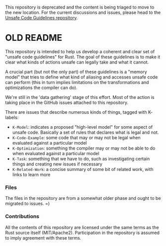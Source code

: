 This repository is deprecated and the content is being triaged to move to the
new location.  For the current discussions and issues, please head to the
[Unsafe Code Guidelines repository](https://github.com/rust-lang/unsafe-code-guidelines).

# OLD README

This repository is intended to help us develop a coherent and clear
set of "unsafe code guidelines" for Rust. The goal of these guidelines
is to make it clear what kinds of actions unsafe can legally take
and what it cannot.

A crucial part (but not the only part) of these guidelines
is a "memory model" that tries to define what kind of aliasing
and accesses unsafe code can perform (this in turn implies
limitations on the transformations and optimizations the compiler can do).

We're still in the 'data gathering' stage of this effort. Most of the action
is taking place in the GitHub issues attached to this repository.

There are issues that describe numerous kinds of things, tagged with K- labels:

- `K-Model`: indicates a proposed "high-level model" for some aspect of unsafe code. Basically a set of rules that declares what is legal and not.
- `K-Code-Example`: some code that may or may not be legal when evaluated against a particular model
- `K-Optimization`: something the compiler may or may not be able to do when evaluated against a particular model
- `K-Task`: something that we have to do, such as investigating certain things and creating new issues if necessary
- `K-Related-Work`: a concise summary of some bit of related work, with links to learn more

### Files

The files in the repository are from a somewhat older phase and ought to be migrated to issues. =)

### Contributions

All the contents of this repository are licensed under the same terms as the Rust source itself (MIT/Apache2). Participation in the repository is assumed to imply agreement with these terms.
